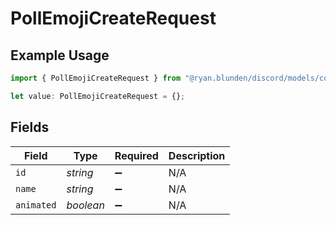# PollEmojiCreateRequest

## Example Usage

```typescript
import { PollEmojiCreateRequest } from "@ryan.blunden/discord/models/components";

let value: PollEmojiCreateRequest = {};
```

## Fields

| Field              | Type               | Required           | Description        |
| ------------------ | ------------------ | ------------------ | ------------------ |
| `id`               | *string*           | :heavy_minus_sign: | N/A                |
| `name`             | *string*           | :heavy_minus_sign: | N/A                |
| `animated`         | *boolean*          | :heavy_minus_sign: | N/A                |